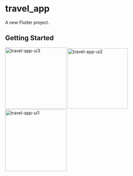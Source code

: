 # travel_app

A new Flutter project.

## Getting Started


<img width="197" alt="travel-app-ui3" src="https://user-images.githubusercontent.com/96678300/219856390-ad8e2ff0-02d3-45e0-bf4e-f0d5b4efb026.png">
<img width="194" alt="travel-app-ui2" src="https://user-images.githubusercontent.com/96678300/219856398-13af7956-0c9c-4c01-bd0d-15d537c81530.png">
<img width="198" alt="travel-app-ui1" src="https://user-images.githubusercontent.com/96678300/219856406-095ecb67-544c-4010-90b5-3903ae73a699.png">
